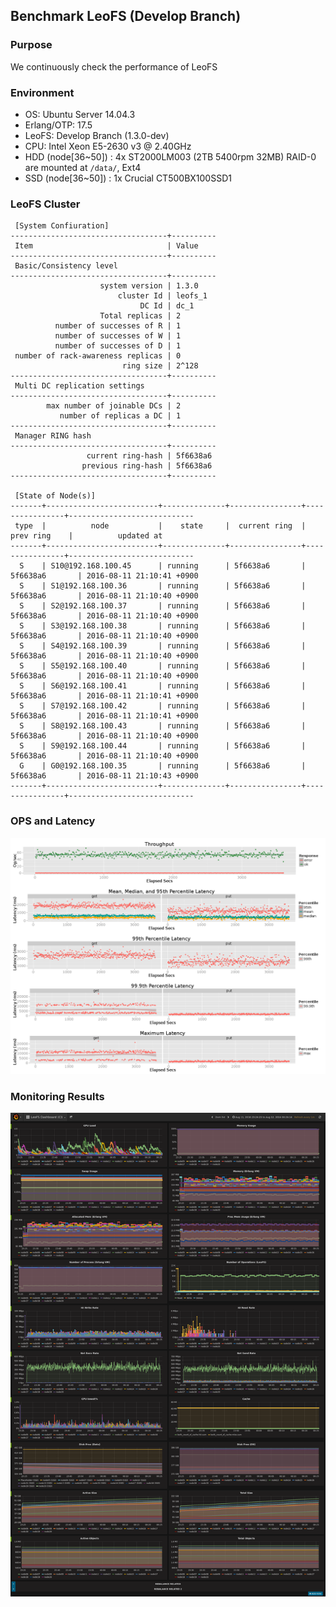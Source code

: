 ## Benchmark LeoFS (Develop Branch)

### Purpose
We continuously check the performance of LeoFS

### Environment
* OS: Ubuntu Server 14.04.3
* Erlang/OTP: 17.5
* LeoFS: Develop Branch (1.3.0-dev)
* CPU: Intel Xeon E5-2630 v3 @ 2.40GHz
* HDD (node[36~50]) : 4x ST2000LM003 (2TB 5400rpm 32MB) RAID-0 are mounted at `/data/`, Ext4
* SSD (node[36~50]) : 1x Crucial CT500BX100SSD1

### LeoFS Cluster
```
 [System Confiuration]
-----------------------------------+----------
 Item                              | Value    
-----------------------------------+----------
 Basic/Consistency level
-----------------------------------+----------
                    system version | 1.3.0
                        cluster Id | leofs_1
                             DC Id | dc_1
                    Total replicas | 2
          number of successes of R | 1
          number of successes of W | 1
          number of successes of D | 1
 number of rack-awareness replicas | 0
                         ring size | 2^128
-----------------------------------+----------
 Multi DC replication settings
-----------------------------------+----------
        max number of joinable DCs | 2
           number of replicas a DC | 1
-----------------------------------+----------
 Manager RING hash
-----------------------------------+----------
                 current ring-hash | 5f6638a6
                previous ring-hash | 5f6638a6
-----------------------------------+----------

 [State of Node(s)]
-------+-------------------------+--------------+----------------+----------------+----------------------------
 type  |          node           |    state     |  current ring  |   prev ring    |          updated at         
-------+-------------------------+--------------+----------------+----------------+----------------------------
  S    | S10@192.168.100.45      | running      | 5f6638a6       | 5f6638a6       | 2016-08-11 21:10:41 +0900
  S    | S1@192.168.100.36       | running      | 5f6638a6       | 5f6638a6       | 2016-08-11 21:10:40 +0900
  S    | S2@192.168.100.37       | running      | 5f6638a6       | 5f6638a6       | 2016-08-11 21:10:40 +0900
  S    | S3@192.168.100.38       | running      | 5f6638a6       | 5f6638a6       | 2016-08-11 21:10:40 +0900
  S    | S4@192.168.100.39       | running      | 5f6638a6       | 5f6638a6       | 2016-08-11 21:10:40 +0900
  S    | S5@192.168.100.40       | running      | 5f6638a6       | 5f6638a6       | 2016-08-11 21:10:40 +0900
  S    | S6@192.168.100.41       | running      | 5f6638a6       | 5f6638a6       | 2016-08-11 21:10:41 +0900
  S    | S7@192.168.100.42       | running      | 5f6638a6       | 5f6638a6       | 2016-08-11 21:10:41 +0900
  S    | S8@192.168.100.43       | running      | 5f6638a6       | 5f6638a6       | 2016-08-11 21:10:40 +0900
  S    | S9@192.168.100.44       | running      | 5f6638a6       | 5f6638a6       | 2016-08-11 21:10:40 +0900
  G    | G0@192.168.100.35       | running      | 5f6638a6       | 5f6638a6       | 2016-08-11 21:10:43 +0900
-------+-------------------------+--------------+----------------+----------------+----------------------------

```

### OPS and Latency
![ops-latency](summary.png)

### Monitoring Results
![monitoring-results](grafana.png)

